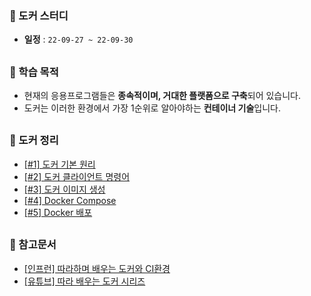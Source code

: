 ### 🐳 도커 스터디
- **일정** : `22-09-27 ~ 22-09-30`
## 
### 📔 학습 목적
- 현재의 응용프로그램들은 **종속적이며, 거대한 플랫폼으로 구축**되어 있습니다.
- 도커는 이러한 환경에서 가장 1순위로 알아야하는 **컨테이너 기술**입니다.

## 
### 🐳 도커 정리
- [[#1] 도커 기본 원리](https://github.com/WooJinDeve/Docker-Study/blob/main/%EB%8F%84%EC%BB%A4%20%EA%B8%B0%EB%B3%B8.md)
- [[#2] 도커 클라이언트 명령어](https://github.com/WooJinDeve/Docker-Study/blob/main/%EB%8F%84%EC%BB%A4%20%ED%81%B4%EB%9D%BC%EC%9D%B4%EC%96%B8%ED%8A%B8%20%EB%AA%85%EB%A0%B9%EC%96%B4.md)
- [[#3] 도커 이미지 생성](https://github.com/WooJinDeve/Docker-Study/blob/main/%EB%8F%84%EC%BB%A4%20%EC%9D%B4%EB%AF%B8%EC%A7%80%20%EC%83%9D%EC%84%B1.md)
- [[#4] Docker Compose](#)
- [[#5] Docker 배포](#)


##
### 🧾 참고문서
- [[인프런] 따라하며 배우는 도커와 CI환경](https://www.inflearn.com/course/%EB%94%B0%EB%9D%BC%ED%95%98%EB%A9%B0-%EB%B0%B0%EC%9A%B0%EB%8A%94-%EB%8F%84%EC%BB%A4-ci)
- [[유튜브] 따라 배우는 도커 시리즈](https://www.youtube.com/watch?v=NLUugLQ8unM&list=PLApuRlvrZKogb78kKq1wRvrjg1VMwYrvi)
